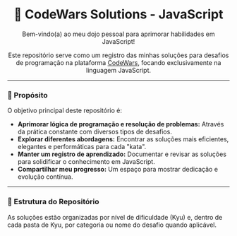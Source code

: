 <h1 align="center">🥋 CodeWars Solutions - JavaScript</h1>

<p align="center">
  Bem-vindo(a) ao meu dojo pessoal para aprimorar habilidades em JavaScript!
</p>

<p align="center">
  Este repositório serve como um registro das minhas soluções para desafios de programação na plataforma <a href="https://www.codewars.com/" target="_blank">CodeWars</a>, focando exclusivamente na linguagem JavaScript.
</p>

---

### 🌟 Propósito

O objetivo principal deste repositório é:

* **Aprimorar lógica de programação e resolução de problemas:** Através da prática constante com diversos tipos de desafios.
* **Explorar diferentes abordagens:** Encontrar as soluções mais eficientes, elegantes e performáticas para cada "kata".
* **Manter um registro de aprendizado:** Documentar e revisar as soluções para solidificar o conhecimento em JavaScript.
* **Compartilhar meu progresso:** Um espaço para mostrar dedicação e evolução contínua.

---

### 📁 Estrutura do Repositório

As soluções estão organizadas por nível de dificuldade (Kyu) e, dentro de cada pasta de Kyu, por categoria ou nome do desafio quando aplicável.
